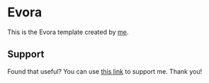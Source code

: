 # Evora
This is the Evora template created by [me](https://samuelryc.com).

## Support
Found that useful? You can use [this link](https://www.buymeacoffee.com/samuelryc) to support me. Thank you!
